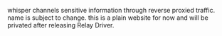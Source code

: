 whisper channels sensitive information through reverse proxied traffic. name is subject to change. this is a plain website for now and will be privated after releasing Relay Driver.
